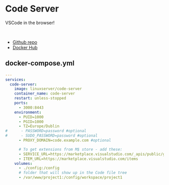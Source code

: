 # Code Server

VSCode in the browser!

<br>

- [Github repo](https://github.com/cdr/code-server)
- [Docker Hub](https://hub.docker.com/r/linuxserver/code-server)


## docker-compose.yml
```yml
---
services:
  code-server:
    image: linuxserver/code-server
    container_name: code-server
    restart: unless-stopped
    ports:
      - 3000:8443
    environment:
      - PUID=1000
      - PGID=1000
      - TZ=Europe/Dublin
#      - PASSWORD=password #optional
#      - SUDO_PASSWORD=password #optional
      - PROXY_DOMAIN=code.example.com #optional

      # To get extensions from M$ store - add these:
      - SERVICE_URL=https://marketplace.visualstudio.com/_apis/public/gallery
      - ITEM_URL=https://marketplace.visualstudio.com/items
    volumes:
      - ./config:/config
      # folder that will show up in the Code file tree
      - /var/www/project1:/config/workspace/project1
```
